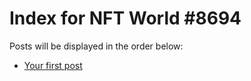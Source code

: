 # Index for NFT World #8694
Posts will be displayed in the order below:

- [Your first post](./001-first.md)

